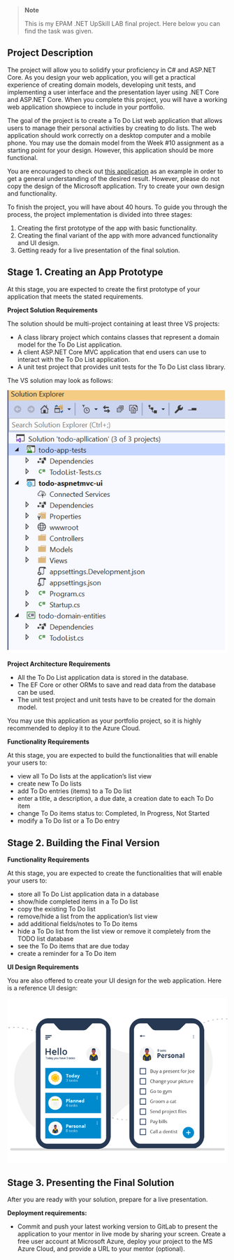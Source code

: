> **Note**
>
> This is my EPAM .NET UpSkill LAB final project. Here below you can find the task was given.

## Project Description   

The project will allow you to solidify your proficiency in C# and ASP.NET Core. As you design your web application, you will get a practical experience of creating domain models, developing unit tests, and implementing a user interface and the presentation layer using .NET Core and ASP.NET Core. When you complete this project, you will have a working web application showpiece to include in your portfolio.

The goal of the project is to create a To Do List web application that allows users to manage their personal activities by creating to do lists. The web application should work correctly on a desktop computer and a mobile phone. You may use the domain model from the Week #10 assignment as a starting point for your design. However, this application should be more functional. 

You are encouraged to check out [this application](https://www.microsoft.com/ru-ru/microsoft-365/microsoft-to-do-list-app?rtc=1 ) as an example in order to get a general understanding of the desired result. However, please do not copy the design of the Microsoft application. Try to create your own design and functionality. 

To finish the project, you will have about 40 hours. To guide you through the process, the project implementation is divided into three stages: 
1. Creating the first prototype of the app with basic functionality. 
1. Creating the final variant of the app with more advanced functionality and UI design. 
1. Getting ready for a live presentation of the final solution. 

## Stage 1. Creating an App Prototype   

At this stage, you are expected to create the first prototype of your application that meets the stated requirements. 

**Project  Solution Requirements**

The solution should be multi-project containing at least three VS projects:

- A class library project which contains classes that represent a domain model for the To Do List application.
- A client ASP.NET Core MVC application that end users can use to interact with the To Do List application.
- A unit test project that provides unit tests for the To Do List class library.

The VS solution may look as follows:

![](images/todo-solition.png) 

**Project Architecture  Requirements**

- All the To Do List application data is stored in the database. 
- The EF Core or other ORMs to save and read data from the database can be used.  
- The unit test project and unit tests have to be created for the domain model. 

You may use this application as your portfolio project, so it is highly recommended to deploy it to the Azure Cloud. 

**Functionality Requirements**

At this stage, you are expected to build the functionalities that will enable your users to: 

- view all To Do lists at the application’s list view  
- create new To Do lists   
- add To Do entries (items) to a To Do list   
- enter a title, a description, a due date, a creation date to each To Do item  
- change To Do items status to: Completed, In Progress, Not Started  
- modify a To Do list or a To Do entry 

## Stage 2. Building the Final Version 
 
**Functionality Requirements**

At this stage, you are expected to create the functionalities that will enable your users to: 

- store all To Do List application data in a database  
- show/hide completed items in a To Do list  
- copy the existing To Do list  
- remove/hide a list from the application’s list view  
- add additional fields/notes to To Do items  
- hide a To Do list from the list view or remove it completely from the TODO list database  
- see the To Do items that are due today  
- create a reminder for a To Do item 

**UI Design Requirements**

You are also offered to create your UI design for the web application. Here is a reference UI design: 

![](images/Net17_Pic2_small_3x.png) 
 
## Stage 3. Presenting the Final Solution 

After you are ready with your solution, prepare for a live presentation.  

**Deployment requirements:**

- Commit and push your latest working version to GitLab to present the application to your mentor in live mode by sharing your screen. Create a free user account at Microsoft Azure, deploy your project to the MS Azure Cloud, and provide a URL to your mentor (optional). 

